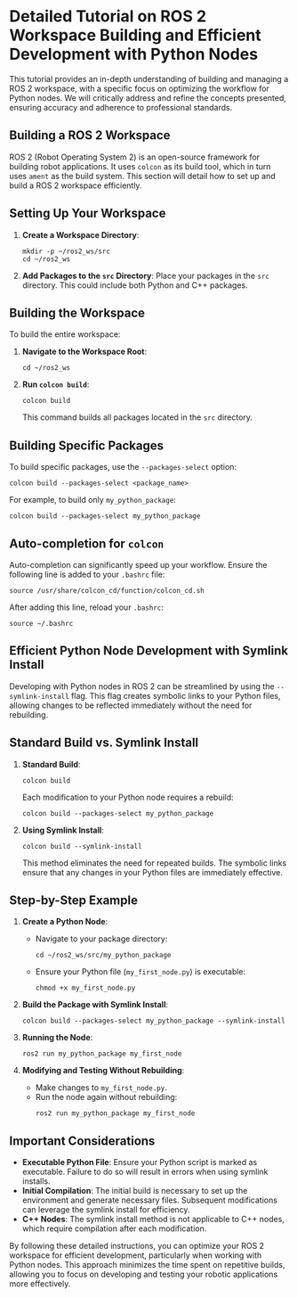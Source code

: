 # Detailed Tutorial on ROS 2 Workspace Building and Efficient Development with Python Nodes

This tutorial provides an in-depth understanding of building and managing a ROS 2 workspace, with a specific focus on optimizing the workflow for Python nodes. We will critically address and refine the concepts presented, ensuring accuracy and adherence to professional standards.

## Building a ROS 2 Workspace

ROS 2 (Robot Operating System 2) is an open-source framework for building robot applications. It uses `colcon` as its build tool, which in turn uses `ament` as the build system. This section will detail how to set up and build a ROS 2 workspace efficiently.

## Setting Up Your Workspace

1. **Create a Workspace Directory**:

   ```
   mkdir -p ~/ros2_ws/src
   cd ~/ros2_ws
   ```
2. **Add Packages to the `src` Directory**:
   Place your packages in the `src` directory. This could include both Python and C++ packages.

## Building the Workspace

To build the entire workspace:

1. **Navigate to the Workspace Root**:

   ```
   cd ~/ros2_ws
   ```
2. **Run `colcon build`**:

   ```
   colcon build
   ```

   This command builds all packages located in the `src` directory.

## Building Specific Packages

To build specific packages, use the `--packages-select` option:

```
colcon build --packages-select <package_name>
```

For example, to build only `my_python_package`:

```
colcon build --packages-select my_python_package
```

## Auto-completion for `colcon`

Auto-completion can significantly speed up your workflow. Ensure the following line is added to your `.bashrc` file:

```
source /usr/share/colcon_cd/function/colcon_cd.sh
```

After adding this line, reload your `.bashrc`:

```
source ~/.bashrc
```

## Efficient Python Node Development with Symlink Install

Developing with Python nodes in ROS 2 can be streamlined by using the `--symlink-install` flag. This flag creates symbolic links to your Python files, allowing changes to be reflected immediately without the need for rebuilding.

## Standard Build vs. Symlink Install

1. **Standard Build**:

   ```
   colcon build
   ```

   Each modification to your Python node requires a rebuild:

   ```
   colcon build --packages-select my_python_package
   ```
2. **Using Symlink Install**:

   ```
   colcon build --symlink-install
   ```

   This method eliminates the need for repeated builds. The symbolic links ensure that any changes in your Python files are immediately effective.

## Step-by-Step Example

1. **Create a Python Node**:

   - Navigate to your package directory:
     ```
     cd ~/ros2_ws/src/my_python_package
     ```
   - Ensure your Python file (`my_first_node.py`) is executable:
     ```
     chmod +x my_first_node.py
     ```
2. **Build the Package with Symlink Install**:

   ```
   colcon build --packages-select my_python_package --symlink-install
   ```
3. **Running the Node**:

   ```
   ros2 run my_python_package my_first_node
   ```
4. **Modifying and Testing Without Rebuilding**:

   - Make changes to `my_first_node.py`.
   - Run the node again without rebuilding:
     ```
     ros2 run my_python_package my_first_node
     ```

## Important Considerations

- **Executable Python File**: Ensure your Python script is marked as executable. Failure to do so will result in errors when using symlink installs.
- **Initial Compilation**: The initial build is necessary to set up the environment and generate necessary files. Subsequent modifications can leverage the symlink install for efficiency.
- **C++ Nodes**: The symlink install method is not applicable to C++ nodes, which require compilation after each modification.

By following these detailed instructions, you can optimize your ROS 2 workspace for efficient development, particularly when working with Python nodes. This approach minimizes the time spent on repetitive builds, allowing you to focus on developing and testing your robotic applications more effectively.
